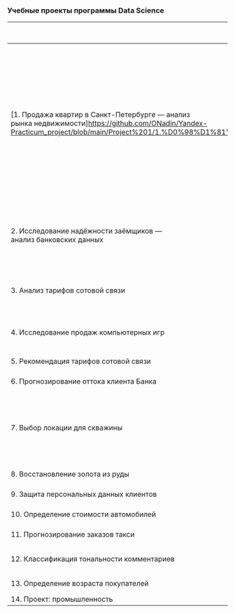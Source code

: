 ### Учебные проекты программы Data Science
| Наименование проекта 	| Спринт 	| Направление деятельности 	| Навыки и инструменты 	| Задачи проекта 	|
|---	|---	|---	|---	|---	|
| [1. Продажа квартир в Санкт-Петербурге — анализ <br>рынка недвижимости]<https://github.com/ONadin/Yandex-Practicum_project/blob/main/Project%201/1.%D0%98%D1%81%D1%81%D0%BB%D0%B5%D0%B4%D0%BE%D0%B2%D0%B0%D0%BD%D0%B8%D0%B5%20_%D0%BE%D0%B1%D1%8A%D1%8F%D0%B2%D0%BB%D0%B5%D0%BD%D0%B8%D0%B9_%D0%BE_%D0%BF%D1%80%D0%BE%D0%B4%D0%B0%D0%B6%D0%B5_%D0%BA%D0%B2%D0%B0%D1%80%D1%82%D0%B8%D1%80.ipynb>	| Исследовательский <br>анализ данных 	| Интернет-сервисы, <br>Data analitic 	| Python, Pandas 	| Ваша задача — провести <br><br>исследовательский анализ данных, который поможет <br>установить параметры, влияющие на цену объектов. <br>Это позволит построить автоматизированную систему: <br>она отследит аномалии и мошенническую деятельность. 	|
| 2. Исследование надёжности заёмщиков — <br>анализ банковских данных 	| Предобработка данных 	| Банковская сфера, <br>Кредитование 	| Python, Pandas, <br>предобработка данных 	| Нужно разобраться, влияет ли семейное <br>положение и количество детей клиента на <br>факт погашения кредита в срок.  	|
| 3. Анализ тарифов сотовой связи 	| Статистический анализ 	| Маркетинг - аналитик, <br>Data analitic, <br>Продуктовый аналитик 	| Python, Pandas,<br>визуализация данных 	|  	|
| 4. Исследование продаж компьютерных игр 	| Сборный проект №1 	| Маркетинг - аналитик, <br>Data analitic 	| Python, Pandas,<br>визуализация данных 	|  	|
| 5. Рекомендация тарифов сотовой связи 	| Машинное обучение 	| Машинное обучение 	| Python, Pandas 	|  	|
| 6. Прогнозирование оттока клиента Банка 	| Обучение с учителем 	| Машинное обучение 	|  	|  	|
| 7. Выбор локации для скважины 	| Машинное обучение в бизнесе 	| Машинное обучение, Регрессия, <br>Разработка бизнес модели, <br>Финансовый аналитик 	|  	|  	|
| 8. Восстановление золота из руды 	| Сборный проект №2 	| Машинное обучение 	|  	|  	|
| 9. Защита персональных данных клиентов 	| Линейная алгебра 	| Машинное обучение 	|  	|  	|
| 10. Определение стоимости автомобилей 	| Числовые ряды 	| Машинное обучение 	|  	|  	|
| 11. Прогнозирование заказов такси 	| Временные ряды 	| Машинное обучение 	|  	|  	|
| 12. Классификация тональности комментариев 	| Машинное обучение для текстов 	| NLP, Машинное обучение 	|  	|  	|
| 13. Определение возраста покупателей 	| Компьютерное зрение 	| Машинное обучение 	|  	|  	|
| 14. Проект: промышленность 	| Выпускной проект 	|  	|  	|  	|
